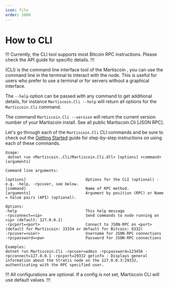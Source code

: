 ```yaml
---
icon: file
order: 1000
---
```

# How to CLI

!!!
Currently, the CLI tool supports most Bitcoin RPC instructions. Please check the API guide for specific details.
!!!

(CLI) is the command line interface tool of the Martiscoin , you can use the command line in the terminal to interact with the node. This is useful for users who prefer to use a terminal or for servers without a graphical interface.

The `--help` option can be passed with any command to get additional details, for instance `Martiscoin.Cli --help` will return all options for the `Martiscoin.Cli` command.

The command `Martiscoin.Cli --version` will return the current version number of your Martiscoin install. See all public Martiscoin.Cli [JSON RPC].

Let's go through each of the `Martiscoin.Cli` CLI commands and be sure to check out the [Getting Started](/guides/configuration.md) guide for step-by-step instructions on using each of these commands.

```shell Martiscoin.CLI
Usage:
 dotnet run <Martiscoin..Cli/Martiscoin.Cli.dll> [options] <command> [arguments]

Command line arguments:

[options]                          Options for the CLI (optional) - e.g. -help, -rpcuser, see below.
[command]                          Name of RPC method.
[arguments]                        Argument by position (RPC) or Name = Value pairs (API) (optional).

Options:
-help                              This help message
-rpcconnect=<ip>                   Send commands to node running on <ip> (default: 127.0.0.1)
-rpcport=<port>                    Connect to JSON-RPC on <port> (default for Martiscoin: 33334 or default for Bitcoin: 8332)
-rpcuser=<user>                    Username for JSON-RPC connections
-rpcpassword=<pw>                  Password for JSON-RPC connections

Examples:
dotnet run Martiscoin.Cli -rpcuser=admin -rpcpassword=123456 -rpcconnect=127.0.0.1 -rpcport=29332 getinfo - Displays general information about the Stratis node on the 127.0.0.3:29332, authenticating with the RPC specified user.
```

!!!
All configurations are optional. If a config is not set, Martiscoin CLI will use default values.
!!!